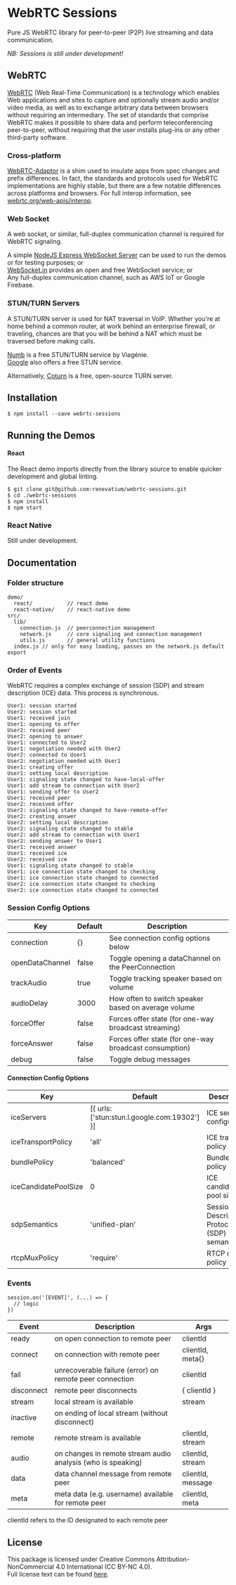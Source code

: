 
# WebRTC Sessions

Pure JS WebRTC library for peer-to-peer (P2P) live streaming and data communication.

*NB: Sessions is still under development!*

## WebRTC

[WebRTC](https://developer.mozilla.org/en-US/docs/Web/API/WebRTC_API) (Web Real-Time Communication) is a technology which enables Web applications
and sites to capture and optionally stream audio and/or video media, as well as to exchange arbitrary data between browsers without requiring an
intermediary. The set of standards that comprise WebRTC makes it possible to share data and perform teleconferencing peer-to-peer, without requiring
that the user installs plug-ins or any other third-party software.

### Cross-platform

[WebRTC-Adaptor](https://github.com/webrtcHacks/adapter) is a shim used to insulate apps from spec changes and prefix differences.
In fact, the standards and protocols used for WebRTC implementations are highly stable, but there are a few notable differences across platforms
and browsers. For full interop information, see [webrtc.org/web-apis/interop](https://www.webrtc.org/web-apis/interop).

### Web Socket

A web socket, or similar, full-duplex communication channel is required for WebRTC signaling.

A simple [NodeJS Express WebSocket Server](https://github.com/renevatium/websocket) can be used to run the demos or for testing purposes; or<br/>
[WebSocket.in](https://www.websocket.in/) provides an open and free WebSocket service; or<br />
Any full-duplex communication channel, such as AWS IoT or Google Firebase.

### STUN/TURN Servers

A STUN/TURN server is used for NAT traversal in VoIP. Whether you're at home behind a common router, at work behind an enterprise firewall, or traveling, chances are that you will be behind a NAT which must be traversed before making calls.

[Numb](https://numb.viagenie.ca/) is a free STUN/TURN service by Viagénie.<br />
[Google](stun:stun.l.google.com:19302) also offers a free STUN service.

Alternatively, [Coturn](https://github.com/coturn/coturn) is a free, open-source TURN server.

## Installation

```
$ npm install --save webrtc-sessions
```

## Running the Demos

#### React

The React demo imports directly from the library source to enable quicker development and global linting.

```
$ git clone git@github.com:renevatium/webrtc-sessions.git
$ cd ./webrtc-sessions
$ npm install
$ npm start
```

### React Native

Still under development.

## Documentation

### Folder structure

```
demo/
  react/           // react demo
  react-native/    // react-native demo
src/
  lib/
    connection.js  // peerconnection management
    network.js     // core signaling and connection management
    utils.js       // general utility functions
  index.js // only for easy loading, passes on the network.js default export
```

### Order of Events

WebRTC requires a complex exchange of session (SDP) and stream description (ICE) data. This process is synchronous.

```
User1: session started
User2: session started
User1: received join
User1: opening to offer
User2: received peer
User2: opening to answer
User1: connected to User2
User1: negotiation needed with User2
User2: connected to User1
User2: negotiation needed with User1
User1: creating offer
User1: setting local description
User1: signaling state changed to have-local-offer
User1: add stream to connection with User2
User1: sending offer to User2
User1: received peer
User2: received offer
User2: signaling state changed to have-remote-offer
User2: creating answer
User2: setting local description
User2: signaling state changed to stable
User2: add stream to connection with User1
User2: sending answer to User1
User1: received answer
User1: received ice
User2: received ice
User1: signaling state changed to stable
User1: ice connection state changed to checking
User1: ice connection state changed to connected
User2: ice connection state changed to checking
User2: ice connection state changed to connected
```

### Session Config Options

| Key             | Default | Description |
| --------------- | ------- | ----------- |
| connection      | {}      | See connection config options below
| openDataChannel | false   | Toggle opening a dataChannel on the PeerConnection
| trackAudio      | true    | Toggle tracking speaker based on volume
| audioDelay      | 3000    | How often to switch speaker based on average volume
| forceOffer      | false   | Forces offer state (for one-way broadcast streaming)
| forceAnswer     | false   | Forces offer state (for one-way broadcast consumption)
| debug           | false   | Toggle debug messages

#### Connection Config Options

| Key                  | Default                                      | Description                                 |
| -------------------- | -------------------------------------------- | ------------------------------------------- |
| iceServers           | [{ urls: ['stun:stun.l.google.com:19302'] }] | ICE server configuration                    |
| iceTransportPolicy   | 'all'                                        | ICE transport policy                        |
| bundlePolicy         | 'balanced'                                   | Bundle policy                               |
| iceCandidatePoolSize | 0                                            | ICE candidate pool size                     |
| sdpSemantics         | 'unified-plan'                               | Session Descriptor Protocol (SDP) semantics |
| rtcpMuxPolicy        | 'require'                                    | RTCP mux policy                             |

### Events

```
session.on('[EVENT]', (...) => {
  // logic
})
```

| Event      | Description | Args |
| ---------- | ----------- | ---- |
| ready      | on open connection to remote peer | clientId |
| connect    | on connection with remote peer | clientId, meta{} |
| fail       | unrecoverable failure (error) on remote peer connection | clientId |
| disconnect | remote peer disconnects | { clientId } |
| stream     | local stream is available | stream |
| inactive   | on ending of local stream (without disconnect) ||
| remote     | remote stream is available | clientId, stream |
| audio      | on changes in remote stream audio analysis (who is speaking) | clientId, stream |
| data       | data channel message from remote peer | clientId, message |
| meta       | meta data (e.g. username) available for remote peer | clientId, meta |

clientId refers to the ID designated to each remote peer

## License

This package is licensed under Creative Commons Attribution-NonCommercial 4.0 International (CC BY-NC 4.0).<br/>
Full license text can be found [here](https://creativecommons.org/licenses/by-nc/4.0/).

